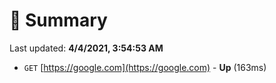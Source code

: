 # 📖 Summary
Last updated: **4/4/2021, 3:54:53 AM**

- `GET` [https://google.com](https://google.com) - **Up** (163ms)
